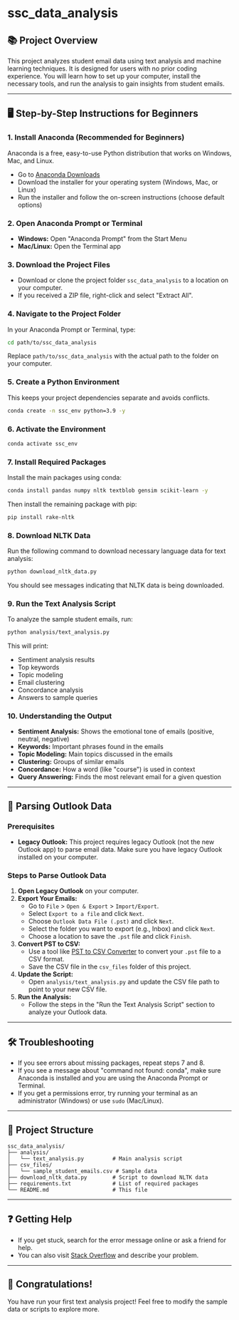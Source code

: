# ssc_data_analysis

## 📚 Project Overview

This project analyzes student email data using text analysis and machine learning techniques. It is designed for users with no prior coding experience. You will learn how to set up your computer, install the necessary tools, and run the analysis to gain insights from student emails.

---

## 🖥️ Step-by-Step Instructions for Beginners

### 1. **Install Anaconda (Recommended for Beginners)**
Anaconda is a free, easy-to-use Python distribution that works on Windows, Mac, and Linux.

- Go to [Anaconda Downloads](https://www.anaconda.com/products/distribution#download-section)
- Download the installer for your operating system (Windows, Mac, or Linux)
- Run the installer and follow the on-screen instructions (choose default options)

### 2. **Open Anaconda Prompt or Terminal**
- **Windows:** Open "Anaconda Prompt" from the Start Menu
- **Mac/Linux:** Open the Terminal app

### 3. **Download the Project Files**
- Download or clone the project folder `ssc_data_analysis` to a location on your computer.
- If you received a ZIP file, right-click and select "Extract All".

### 4. **Navigate to the Project Folder**
In your Anaconda Prompt or Terminal, type:
```sh
cd path/to/ssc_data_analysis
```
Replace `path/to/ssc_data_analysis` with the actual path to the folder on your computer.

### 5. **Create a Python Environment**
This keeps your project dependencies separate and avoids conflicts.
```sh
conda create -n ssc_env python=3.9 -y
```

### 6. **Activate the Environment**
```sh
conda activate ssc_env
```

### 7. **Install Required Packages**
Install the main packages using conda:
```sh
conda install pandas numpy nltk textblob gensim scikit-learn -y
```
Then install the remaining package with pip:
```sh
pip install rake-nltk
```

### 8. **Download NLTK Data**
Run the following command to download necessary language data for text analysis:
```sh
python download_nltk_data.py
```
You should see messages indicating that NLTK data is being downloaded.

### 9. **Run the Text Analysis Script**
To analyze the sample student emails, run:
```sh
python analysis/text_analysis.py
```
This will print:
- Sentiment analysis results
- Top keywords
- Topic modeling
- Email clustering
- Concordance analysis
- Answers to sample queries

### 10. **Understanding the Output**
- **Sentiment Analysis:** Shows the emotional tone of emails (positive, neutral, negative)
- **Keywords:** Important phrases found in the emails
- **Topic Modeling:** Main topics discussed in the emails
- **Clustering:** Groups of similar emails
- **Concordance:** How a word (like "course") is used in context
- **Query Answering:** Finds the most relevant email for a given question

---

## 📧 Parsing Outlook Data

### Prerequisites
- **Legacy Outlook:** This project requires legacy Outlook (not the new Outlook app) to parse email data. Make sure you have legacy Outlook installed on your computer.

### Steps to Parse Outlook Data
1. **Open Legacy Outlook** on your computer.
2. **Export Your Emails:**
   - Go to `File` > `Open & Export` > `Import/Export`.
   - Select `Export to a file` and click `Next`.
   - Choose `Outlook Data File (.pst)` and click `Next`.
   - Select the folder you want to export (e.g., Inbox) and click `Next`.
   - Choose a location to save the `.pst` file and click `Finish`.
3. **Convert PST to CSV:**
   - Use a tool like [PST to CSV Converter](https://www.systoolsgroup.com/pst-to-csv-converter/) to convert your `.pst` file to a CSV format.
   - Save the CSV file in the `csv_files` folder of this project.
4. **Update the Script:**
   - Open `analysis/text_analysis.py` and update the CSV file path to point to your new CSV file.
5. **Run the Analysis:**
   - Follow the steps in the "Run the Text Analysis Script" section to analyze your Outlook data.

---

## 🛠️ Troubleshooting
- If you see errors about missing packages, repeat steps 7 and 8.
- If you see a message about "command not found: conda", make sure Anaconda is installed and you are using the Anaconda Prompt or Terminal.
- If you get a permissions error, try running your terminal as an administrator (Windows) or use `sudo` (Mac/Linux).

---

## 📂 Project Structure
```
ssc_data_analysis/
├── analysis/
│   └── text_analysis.py         # Main analysis script
├── csv_files/
│   └── sample_student_emails.csv # Sample data
├── download_nltk_data.py        # Script to download NLTK data
├── requirements.txt             # List of required packages
└── README.md                    # This file
```

---

## ❓ Getting Help
- If you get stuck, search for the error message online or ask a friend for help.
- You can also visit [Stack Overflow](https://stackoverflow.com/) and describe your problem.

---

## 🎉 Congratulations!
You have run your first text analysis project! Feel free to modify the sample data or scripts to explore more.
